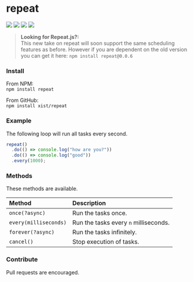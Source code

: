 # repeat

![](https://badgen.net/npm/v/repeat?color=grey)
![](https://badgen.net/npm/dw/repeat)
![](https://badgen.net/packagephobia/install/repeat?color=055ff3)
![](https://badgen.net/badge/code%20style/prettier/ff51bc)

> **Looking for Repeat.js?:**  
> This new take on repeat will soon support the same scheduling features as before. However if you are dependent on the old version you can get it here: `npm install repeat@0.0.6`

### Install

From NPM:  
`npm install repeat`

From GitHub:  
`npm install xist/repeat`

### Example

The following loop will run all tasks every second.

```javascript
repeat()
  .do(() => console.log("how are you?"))
  .do(() => console.log("good"))
  .every(1000);
```

### Methods

These methods are available.

| Method                | Description                           |
| :-------------------- | :------------------------------------ |
| `once(?async)`        | Run the tasks once.                   |
| `every(milliseconds)` | Run the tasks every `n` milliseconds. |
| `forever(?async)`     | Run the tasks infinitely.             |
| `cancel()`            | Stop execution of tasks.              |

### Contribute

Pull requests are encouraged.
